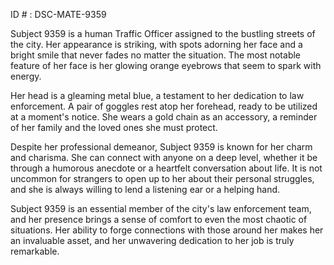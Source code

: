 ID # : DSC-MATE-9359

Subject 9359 is a human Traffic Officer assigned to the bustling streets of the city. Her appearance is striking, with spots adorning her face and a bright smile that never fades no matter the situation. The most notable feature of her face is her glowing orange eyebrows that seem to spark with energy.

Her head is a gleaming metal blue, a testament to her dedication to law enforcement. A pair of goggles rest atop her forehead, ready to be utilized at a moment's notice. She wears a gold chain as an accessory, a reminder of her family and the loved ones she must protect.

Despite her professional demeanor, Subject 9359 is known for her charm and charisma. She can connect with anyone on a deep level, whether it be through a humorous anecdote or a heartfelt conversation about life. It is not uncommon for strangers to open up to her about their personal struggles, and she is always willing to lend a listening ear or a helping hand.

Subject 9359 is an essential member of the city's law enforcement team, and her presence brings a sense of comfort to even the most chaotic of situations. Her ability to forge connections with those around her makes her an invaluable asset, and her unwavering dedication to her job is truly remarkable.
